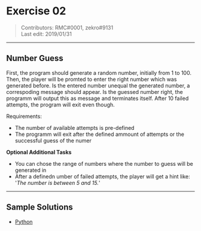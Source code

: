 # Exercise 02
> Contributors: RMC#0001, zekro#9131  
> Last edit:  2019/01/31

---

## Number Guess

First, the program should generate a random number, initially from 1 to 100. Then, the player will be promted to enter the right number which was generated before. Is the entered number unequal the generated number, a correspoding message should appear. Is the guessed number right, the programm will output this as message and terminates itself. After 10 failed attempts, the program will exit even though.

Requirements:
- The number of available attempts is pre-defined
- The programm will exit after the defined ammount of attempts or the successful guess of the numer

**Optional Additional Tasks**
- You can chose the range of numbers where the number to guess will be generated in
- After a definedn umber of failed attempts, the player will get a hint like: '*The number is between 5 and 15.*'

---

## Sample Solutions

- [Python](loesungen/python/python.py)